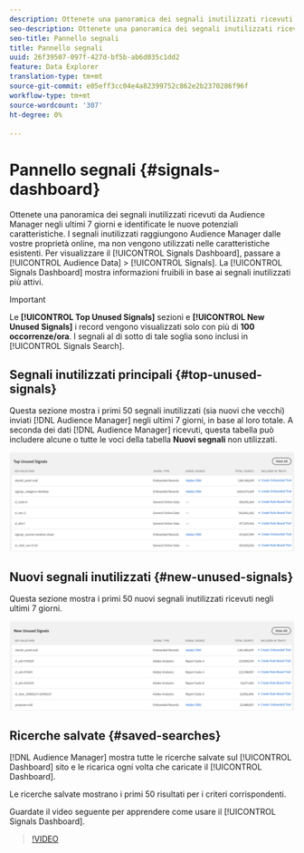 ```yaml
---
description: Ottenete una panoramica dei segnali inutilizzati ricevuti da  Audience Manager negli ultimi 7 giorni e identificate le nuove potenziali caratteristiche. I segnali inutilizzati raggiungono  Audience Manager dalle vostre proprietà online, ma non vengono utilizzati nelle caratteristiche esistenti. Per visualizzare il dashboard dei segnali, vai a Dati pubblico > Segnali. Il Pannello dei segnali mostra informazioni fruibili in base ai segnali inutilizzati più attivi.
seo-description: Ottenete una panoramica dei segnali inutilizzati ricevuti da  Audience Manager negli ultimi 7 giorni e identificate le nuove potenziali caratteristiche. I segnali inutilizzati raggiungono  Audience Manager dalle vostre proprietà online, ma non vengono utilizzati nelle caratteristiche esistenti. Per visualizzare il dashboard dei segnali, vai a Dati pubblico > Segnali. Il Pannello dei segnali mostra informazioni fruibili in base ai segnali inutilizzati più attivi.
seo-title: Pannello segnali
title: Pannello segnali
uuid: 26f39507-097f-427d-bf5b-ab6d035c1dd2
feature: Data Explorer
translation-type: tm+mt
source-git-commit: e05eff3cc04e4a82399752c862e2b2370286f96f
workflow-type: tm+mt
source-wordcount: '307'
ht-degree: 0%

---
```



# Pannello segnali {#signals-dashboard}

Ottenete una panoramica dei segnali inutilizzati ricevuti da  Audience Manager negli ultimi 7 giorni e identificate le nuove potenziali caratteristiche. I segnali inutilizzati raggiungono  Audience Manager dalle vostre proprietà online, ma non vengono utilizzati nelle caratteristiche esistenti. Per visualizzare il [!UICONTROL Signals Dashboard], passare a [!UICONTROL Audience Data] > [!UICONTROL Signals]. La [!UICONTROL Signals Dashboard] mostra informazioni fruibili in base ai segnali inutilizzati più attivi.

>[!IMPORTANT]
>
>Le **[!UICONTROL Top Unused Signals]** sezioni e **[!UICONTROL New Unused Signals]** i record vengono visualizzati solo con più di **100 occorrenze/ora**. I segnali al di sotto di tale soglia sono inclusi in [!UICONTROL Signals Search].

## Segnali inutilizzati principali {#top-unused-signals}

Questa sezione mostra i primi 50 segnali inutilizzati (sia nuovi che vecchi) inviati [!DNL Audience Manager] negli ultimi 7 giorni, in base al loro totale. A seconda dei dati [!DNL Audience Manager] ricevuti, questa tabella può includere alcune o tutte le voci della tabella **Nuovi segnali** non utilizzati.

![](assets/signals-top-unused.png)

## Nuovi segnali inutilizzati {#new-unused-signals}

Questa sezione mostra i primi 50 nuovi segnali inutilizzati ricevuti negli ultimi 7 giorni.

![](assets/signals-new-unused.png)

## Ricerche salvate {#saved-searches}

[!DNL Audience Manager] mostra tutte le ricerche [](../../features/data-explorer/data-explorer-signals-search/data-explorer-save-search.md) salvate sul [!UICONTROL Dashboard] sito e le ricarica ogni volta che caricate il [!UICONTROL Dashboard].

Le ricerche salvate mostrano i primi 50 risultati per i criteri corrispondenti.

Guardate il video seguente per apprendere come usare il [!UICONTROL Signals Dashboard].
>[!VIDEO](https://video.tv.adobe.com/v/25151/)